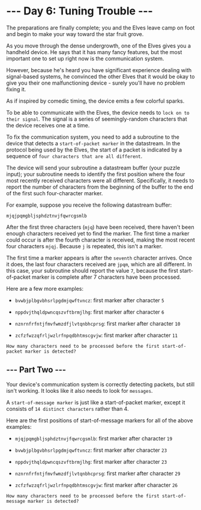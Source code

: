 # --- Day 6: Tuning Trouble ---

The preparations are finally complete; you and the Elves leave camp on foot and begin to make your way toward the star fruit grove.

As you move through the dense undergrowth, one of the Elves gives you a handheld device. He says that it has many fancy features, but the most important one to set up right now is the communication system.

However, because he's heard you have significant experience dealing with signal-based systems, he convinced the other Elves that it would be okay to give you their one malfunctioning device - surely you'll have no problem fixing it.

As if inspired by comedic timing, the device emits a few colorful sparks.

To be able to communicate with the Elves, the device needs to `lock on to their signal`. The signal is a series of seemingly-random characters that the device receives one at a time.

To fix the communication system, you need to add a subroutine to the device that detects a `start-of-packet marker` in the datastream. In the protocol being used by the Elves, the start of a packet is indicated by a sequence of `four characters that are all different`.

The device will send your subroutine a datastream buffer (your puzzle input); your subroutine needs to identify the first position where the four most recently received characters were all different. Specifically, it needs to report the number of characters from the beginning of the buffer to the end of the first such four-character marker.

For example, suppose you receive the following datastream buffer:
```
mjqjpqmgbljsphdztnvjfqwrcgsmlb
```
After the first three characters (`mjq`) have been received, there haven't been enough characters received yet to find the marker. The first time a marker could occur is after the fourth character is received, making the most recent four characters `mjqj`. Because `j` is repeated, this isn't a marker.

The first time a marker appears is after the `seventh` character arrives. Once it does, the last four characters received are `jpqm`, which are all different. In this case, your subroutine should report the value `7`, because the first start-of-packet marker is complete after 7 characters have been processed.

Here are a few more examples:

* `bvwbjplbgvbhsrlpgdmjqwftvncz`: first marker after character `5`

* `nppdvjthqldpwncqszvftbrmjlhg`: first marker after character `6`

* `nznrnfrfntjfmvfwmzdfjlvtqnbhcprsg`: first marker after character `10`

* `zcfzfwzzqfrljwzlrfnpqdbhtmscgvjw`: first marker after character `11`

`How many characters need to be processed before the first start-of-packet marker is detected?`

## --- Part Two ---

Your device's communication system is correctly detecting packets, but still isn't working. It looks like it also needs to look for `messages`.

A `start-of-message marker` is just like a start-of-packet marker, except it consists of `14 distinct characters` rather than 4.

Here are the first positions of start-of-message markers for all of the above examples:

* `mjqjpqmgbljsphdztnvjfqwrcgsmlb`: first marker after character `19`

* `bvwbjplbgvbhsrlpgdmjqwftvncz`: first marker after character `23`

* `nppdvjthqldpwncqszvftbrmjlhg`: first marker after character `23`

* `nznrnfrfntjfmvfwmzdfjlvtqnbhcprsg`: first marker after character `29`

* `zcfzfwzzqfrljwzlrfnpqdbhtmscgvjw`: first marker after character `26`

`How many characters need to be processed before the first start-of-message marker is detected?`
